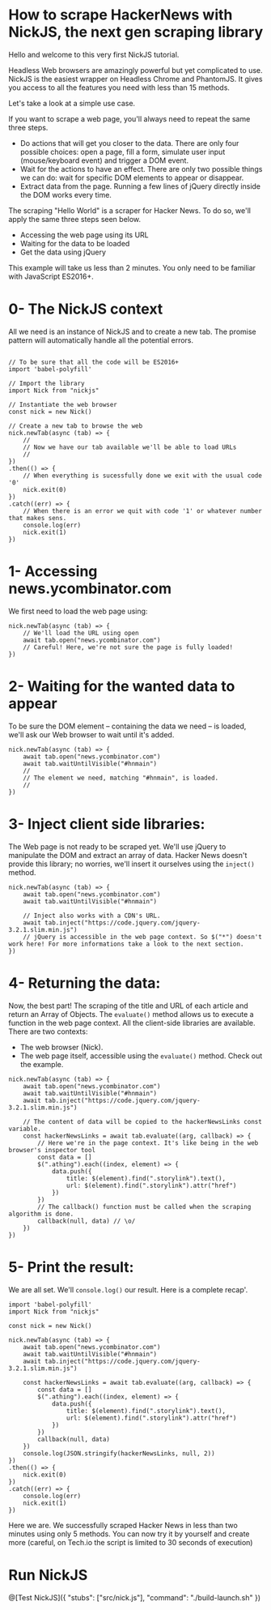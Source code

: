 # How to scrape HackerNews with NickJS, the next gen scraping library

Hello and welcome to this very first NickJS tutorial.

Headless Web browsers are amazingly powerful but yet complicated to use.
NickJS is the easiest wrapper on Headless Chrome and PhantomJS.
It gives you access to all the features you need with less than 15 methods.

Let's take a look at a simple use case.

If you want to scrape a web page, you'll always need to repeat the same three steps.
* Do actions that will get you closer to the data. There are only four possible choices: open a page, fill a form, simulate user input (mouse/keyboard event) and trigger a DOM event.
* Wait for the actions to have an effect. There are only two possible things we can do: wait for specific DOM elements to appear or disappear.
* Extract data from the page. Running a few lines of jQuery directly inside the DOM works every time.

The scraping "Hello World" is a scraper for Hacker News. To do so, we'll apply the same three steps seen below.
* Accessing the web page using its URL
* Waiting for the data to be loaded
* Get the data using jQuery

This example will take us less than 2 minutes. You only need to be familiar with JavaScript ES2016+.

# 0- The NickJS context

All we need is an instance of NickJS and to create a new tab. The promise pattern will automatically handle all the potential errors.

```language-javascript

// To be sure that all the code will be ES2016+
import 'babel-polyfill'

// Import the library
import Nick from "nickjs"

// Instantiate the web browser
const nick = new Nick()

// Create a new tab to browse the web
nick.newTab(async (tab) => { 
	//
	// Now we have our tab available we'll be able to load URLs
	//
})
.then(() => {
	// When everything is sucessfully done we exit with the usual code '0'
	nick.exit(0)
})
.catch((err) => {
	// When there is an error we quit with code '1' or whatever number that makes sens.
	console.log(err)
	nick.exit(1)
})
```

# 1- Accessing news.ycombinator.com

We first need to load the web page using:

```language-javascript
nick.newTab(async (tab) => {
	// We'll load the URL using open
	await tab.open("news.ycombinator.com")
	// Careful! Here, we're not sure the page is fully loaded!
})
```

# 2- Waiting for the wanted data to appear

To be sure the DOM element – containing the data we need – is loaded, we'll ask our Web browser to wait until it's added.

```language-javascript
nick.newTab(async (tab) => {
	await tab.open("news.ycombinator.com")
	await tab.waitUntilVisible("#hnmain")
	//
	// The element we need, matching "#hnmain", is loaded.
	//
})
```

# 3- Inject client side libraries:

The Web page is not ready to be scraped yet. We'll use jQuery to manipulate the DOM and extract an array of data. Hacker News doesn't provide this library; no worries, we'll insert it ourselves using the `inject()` method.

```language-javascript
nick.newTab(async (tab) => {
	await tab.open("news.ycombinator.com")
	await tab.waitUntilVisible("#hnmain")

	// Inject also works with a CDN's URL.
	await tab.inject("https://code.jquery.com/jquery-3.2.1.slim.min.js")
	// jQuery is accessible in the web page context. So $("*") doesn't work here! For more informations take a look to the next section.
})
```

# 4- Returning the data:

Now, the best part! The scraping of the title and URL of each article and return an Array of Objects. The `evaluate()` method allows us to execute a function in the web page context. All the client-side libraries are available. There are two contexts:
* The web browser (Nick).
* The web page itself, accessible using the `evaluate()` method.
Check out the example.

```language-javascript
nick.newTab(async (tab) => {
	await tab.open("news.ycombinator.com")
	await tab.waitUntilVisible("#hnmain")
	await tab.inject("https://code.jquery.com/jquery-3.2.1.slim.min.js")

	// The content of data will be copied to the hackerNewsLinks const variable.
	const hackerNewsLinks = await tab.evaluate((arg, callback) => {
		// Here we're in the page context. It's like being in the web browser's inspector tool
		const data = []
		$(".athing").each((index, element) => {
			data.push({
				title: $(element).find(".storylink").text(),
				url: $(element).find(".storylink").attr("href")
			})
		})
		// The callback() function must be called when the scraping algorithm is done.
		callback(null, data) // \o/
	})
})
```

# 5- Print the result:

We are all set. We'll `console.log()` our result.
Here is a complete recap'.

```language-javascript
import 'babel-polyfill'
import Nick from "nickjs"

const nick = new Nick()

nick.newTab(async (tab) => {
	await tab.open("news.ycombinator.com")
	await tab.waitUntilVisible("#hnmain")
	await tab.inject("https://code.jquery.com/jquery-3.2.1.slim.min.js")

	const hackerNewsLinks = await tab.evaluate((arg, callback) => {
		const data = []
		$(".athing").each((index, element) => {
			data.push({
				title: $(element).find(".storylink").text(),
				url: $(element).find(".storylink").attr("href")
			})
		})
		callback(null, data)
	})
	console.log(JSON.stringify(hackerNewsLinks, null, 2))
})
.then(() => {
	nick.exit(0)
})
.catch((err) => {
	console.log(err)
	nick.exit(1)
})
```

Here we are. We successfully scraped Hacker News in less than two minutes using only 5 methods.
You can now try it by yourself and create more (careful, on Tech.io the script is limited to 30 seconds of execution)

# Run NickJS

@[Test NickJS]({ "stubs": ["src/nick.js"], "command": "./build-launch.sh" })